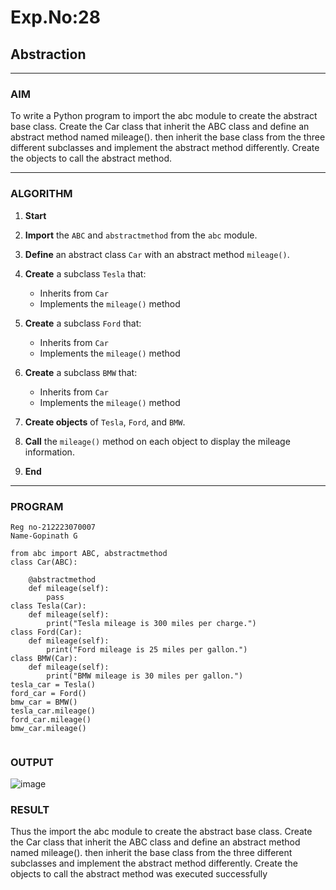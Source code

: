 # Exp.No:28  
## Abstraction

---

### AIM  
To write a Python program to import the abc module to create the abstract base class. Create the Car class that inherit the ABC class and define an abstract method named mileage(). then inherit the base class from the three different subclasses and implement the abstract method differently. Create the objects to call the abstract method.

---

### ALGORITHM

1. **Start**
2. **Import** the `ABC` and `abstractmethod` from the `abc` module.
3. **Define** an abstract class `Car` with an abstract method `mileage()`.
4. **Create** a subclass `Tesla` that:

   * Inherits from `Car`
   * Implements the `mileage()` method
5. **Create** a subclass `Ford` that:

   * Inherits from `Car`
   * Implements the `mileage()` method
6. **Create** a subclass `BMW` that:

   * Inherits from `Car`
   * Implements the `mileage()` method
7. **Create objects** of `Tesla`, `Ford`, and `BMW`.
8. **Call** the `mileage()` method on each object to display the mileage information.
9. **End**


---

### PROGRAM

```
Reg no-212223070007
Name-Gopinath G

from abc import ABC, abstractmethod
class Car(ABC):

    @abstractmethod
    def mileage(self):
        pass
class Tesla(Car):
    def mileage(self):
        print("Tesla mileage is 300 miles per charge.")
class Ford(Car):
    def mileage(self):
        print("Ford mileage is 25 miles per gallon.")
class BMW(Car):
    def mileage(self):
        print("BMW mileage is 30 miles per gallon.")
tesla_car = Tesla()
ford_car = Ford()
bmw_car = BMW()
tesla_car.mileage()
ford_car.mileage()
bmw_car.mileage()


```

### OUTPUT

![image](https://github.com/user-attachments/assets/1a21fb48-07d1-4018-acfe-fad2a7767d1e)


### RESULT
Thus the import the abc module to create the abstract base class. Create the Car class that inherit the ABC class and define an abstract method named mileage(). then inherit the base class from the three different subclasses and implement the abstract method differently. Create the objects to call the abstract method was  executed successfully
